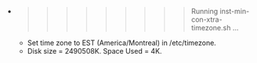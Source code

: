 * >>>>>>>>> Running inst-min-con-xtra-timezone.sh ...
  * Set time zone to EST (America/Montreal) in /etc/timezone.
  * Disk size = 2490508K. Space Used = 4K.
